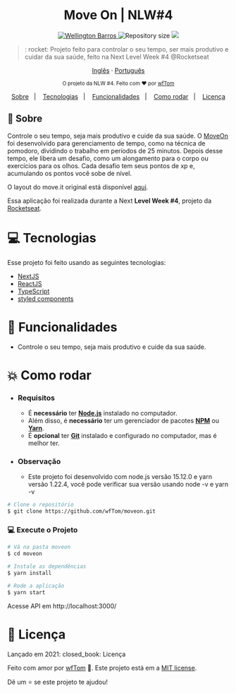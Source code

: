 <h1 align="center">
    Move On | NLW#4
</h1>

<p align="center">
   <a href="https://www.linkedin.com/in/wellington-barros-593ba0137/">
      <img alt="Wellington Barros" src="https://img.shields.io/badge/-Wellington%20Barros-8257E5?style=flat&logo=Linkedin&logoColor=white" />
   </a>
  <img alt="Repository size" src="https://img.shields.io/github/repo-size/wfTom/moveon?color=774DD6">

  <a aria-label="Completed" href="https://nextlevelweek.com/episodios/omnistack/edicao/2">
    <img src="https://img.shields.io/badge/MoveOn-NLW 4.0-8257E5?logo=data:image/png;base64,iVBORw0KGgoAAAANSUhEUgAAABAAAAAQCAMAAAAoLQ9TAAAALVBMVEVHcExxWsF0XMJzXMJxWcFsUsD///9jRrzY0u6Xh9Gsn9n39fyMecy0qd2bjNJWBT0WAAAABHRSTlMA2Do606wF2QAAAGlJREFUGJVdj1cWwCAIBLEsRU3uf9xobDH8+GZwUYi8i6ucJwrxKE+7D0G9Q4vlYqtmCSjndr4CgCgzlyFgfKfKCVO0LrPKjmiqMxGXkJwNnXskqWG+1oSM+BSwD8f29YLNjvx/OQrn+g99oQSoNmt3PgAAAABJRU5ErkJggg=="></img>
  </a>
</p>

> : rocket: Projeto feito para controlar o seu tempo, ser mais produtivo e cuidar da sua saúde, feito na Next Level Week
> #4 @Rocketseat

<p align="center">
  <a href="README.md">Inglês</a>
  ·
  <a href="README-pt.md">Português</a>
</p>

<div align="center">
  <sub>O projeto da NLW #4. Feito com ❤︎ por
    <a href="https://github.com/wfTom">wfTom</a>
  </sub>
</div>

<p align="center">
  <a href="#bookmark-sobre">Sobre</a>&nbsp;&nbsp;&nbsp;|&nbsp;&nbsp;&nbsp;
  <a href="#computer-tecnologias">Tecnologias</a>&nbsp;&nbsp;&nbsp;|&nbsp;&nbsp;&nbsp;
  <a href="#rocket-funcionalidades">Funcionalidades</a>&nbsp;&nbsp;&nbsp;|&nbsp;&nbsp;&nbsp;
  <a href="#construction_worker-como-rodar">Como rodar</a>&nbsp;&nbsp;&nbsp;|&nbsp;&nbsp;&nbsp;
  <a href="#memo-licença">Licença</a>
</p>

## :bookmark: Sobre

Controle o seu tempo, seja mais produtivo e cuide da sua saúde. O <a href="https://moveon-chi.vercel.app/"> MoveOn </a> foi desenvolvido para gerenciamento de tempo, como na técnica de pomodoro, dividindo o trabalho em períodos de 25 minutos. Depois desse tempo, ele libera um desafio, como um alongamento para o corpo ou exercícios para os olhos. Cada desafio tem seus pontos de xp e, acumulando os pontos você sobe de nível.

O layout do move.it original está disponível <a href="https://www.figma.com/file/ge20pu3ofMOKoliUyKx1Nl/?viewer=1&node-id=">aqui</a>.

Essa aplicação foi realizada durante a Next **Level Week #4**, projeto da
[Rocketseat](https://rocketseat.com.br/).

# :computer: Tecnologias

Esse projeto foi feito usando as seguintes tecnologias:

- [NextJS](https://nextjs.org)
- [ReactJS](https://reactjs.org/)
- [TypeScript](https://www.typescriptlang.org/)
- [styled components](https://styled-components.com/)

# :rocket: Funcionalidades

- Controle o seu tempo, seja mais produtivo e cuide da sua saúde.

# :boom: Como rodar

- ### **Requisitos**

  - É **necessário** ter **[Node.js](https://nodejs.org/en/)** instalado
    no computador.
  - Além disso, é **necessário** ter um gerenciador de pacotes
    **[NPM](https://www.npmjs.com/)** ou **[Yarn](https://yarnpkg.com/)**.
  - É **opcional** ter **[Git](https://git-scm.com/)** instalado e
    configurado no computador, mas é melhor ter.

- ### **Observação**

  - Este projeto foi desenvolvido com node.js versão 15.12.0 e yarn versão 1.22.4, você pode verificar sua versão usando node -v e yarn -v

```bash
# Clone o repositório
$ git clone https://github.com/wfTom/moveon.git
```

### 💻 Execute o Projeto

```bash
# Vá na pasta moveon
$ cd moveon

# Instale as dependências
$ yarn install

# Rode a aplicação
$ yarn start
```

Acesse API em http://localhost:3000/

# :closed_book: Licença

Lançado em 2021: closed_book: Licença

Feito com amor por [wfTom](https://github.com/wfTom) 🚀. Este projeto está em
a [MIT license](./LICENSE).

Dê um ⭐️ se este projeto te ajudou!
